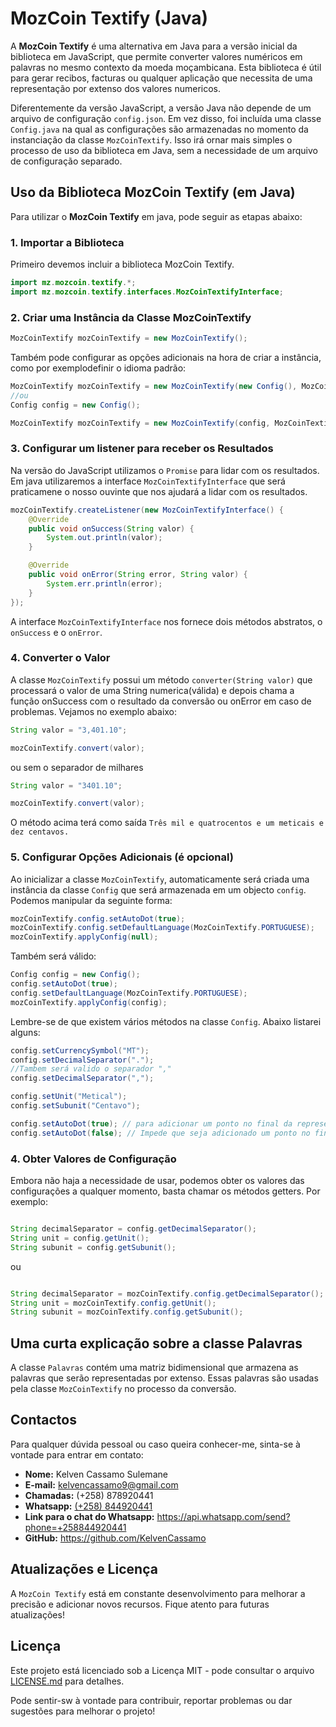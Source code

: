 # MozCoin Textify (Java)

A **MozCoin Textify** é uma alternativa em Java para a versão inicial da biblioteca em JavaScript, que permite converter valores numéricos em palavras no mesmo contexto da moeda moçambicana. Esta biblioteca é útil para gerar recibos, facturas ou qualquer aplicação que necessita de uma representação por extenso dos valores numericos.  

Diferentemente da versão JavaScript, a versão Java não depende de um arquivo de configuração `config.json`. Em vez disso, foi incluída uma classe `Config.java` na qual as configurações são armazenadas no momento da instanciação da classe `MozCoinTextify`. Isso irá ornar mais simples o processo de uso da biblioteca em Java, sem a necessidade de um arquivo de configuração separado.

## Uso da Biblioteca MozCoin Textify (em Java)
Para utilizar o **MozCoin Textify** em java, pode seguir as etapas abaixo:

### 1. Importar a Biblioteca

Primeiro devemos incluir a biblioteca MozCoin Textify.
````java
import mz.mozcoin.textify.*;
import mz.mozcoin.textify.interfaces.MozCoinTextifyInterface;
`````
### 2. Criar uma Instância da Classe MozCoinTextify

````java
MozCoinTextify mozCoinTextify = new MozCoinTextify();
````
Também pode configurar as opções adicionais na hora de criar a instância, como por exemplodefinir o idioma padrão:

````java
MozCoinTextify mozCoinTextify = new MozCoinTextify(new Config(), MozCoinTextify.PORTUGUESE);
//ou
Config config = new Config();

MozCoinTextify mozCoinTextify = new MozCoinTextify(config, MozCoinTextify.PORTUGUESE);

````
### 3. Configurar um listener para receber os Resultados
Na versão do JavaScript utilizamos o `Promise` para lidar com os resultados. Em java utilizaremos a interface `MozCoinTextifyInterface` que será praticamene o nosso ouvinte que nos ajudará a lidar com os resultados.

````java
mozCoinTextify.createListener(new MozCoinTextifyInterface() {
    @Override
    public void onSuccess(String valor) {
        System.out.println(valor);
    }

    @Override
    public void onError(String error, String valor) {
        System.err.println(error);
    }
});
````
A interface `MozCoinTextifyInterface` nos fornece dois métodos abstratos, o `onSuccess` e o `onError`.

### 4. Converter o Valor

A classe `MozCoinTextify` possui um método `converter(String valor)` que processará o valor de uma String numerica(válida) e depois chama a função onSuccess com o resultado da conversão ou onError em caso de problemas. Vejamos no exemplo abaixo:

`````java
String valor = "3,401.10";

mozCoinTextify.convert(valor);

``````
ou sem o separador de milhares
`````java
String valor = "3401.10";

mozCoinTextify.convert(valor);

``````

O método acima terá como saída `Três mil e quatrocentos e um meticais e dez centavos.`


### 5. Configurar Opções Adicionais (é opcional)

Ao inicializar a classe `MozCoinTextify`, automaticamente será criada uma instância da classe `Config` que será armazenada em um objecto `config`.
Podemos manipular da seguinte forma:

````java
mozCoinTextify.config.setAutoDot(true);
mozCoinTextify.config.setDefaultLanguage(MozCoinTextify.PORTUGUESE);
mozCoinTextify.applyConfig(null);
````
Também será válido:

````java
Config config = new Config();
config.setAutoDot(true);
config.setDefaultLanguage(MozCoinTextify.PORTUGUESE);
mozCoinTextify.applyConfig(config);
````
Lembre-se de que existem vários métodos na classe `Config`. Abaixo listarei alguns:

````java
config.setCurrencySymbol("MT");
config.setDecimalSeparator(".");
//Tambem será valido o separador "," 
config.setDecimalSeparator(",");

config.setUnit("Metical");
config.setSubunit("Centavo");

config.setAutoDot(true); // para adicionar um ponto no final da representação
config.setAutoDot(false); // Impede que seja adicionado um ponto no final da representação
````

### 4. Obter Valores de Configuração

Embora não haja a necessidade de usar, podemos obter os valores das configurações a qualquer momento, basta chamar os métodos getters. Por exemplo:
````java

String decimalSeparator = config.getDecimalSeparator();
String unit = config.getUnit();
String subunit = config.getSubunit();
````

ou

````java

String decimalSeparator = mozCoinTextify.config.getDecimalSeparator();
String unit = mozCoinTextify.config.getUnit();
String subunit = mozCoinTextify.config.getSubunit();
````



## Uma curta explicação sobre a classe Palavras
A classe `Palavras` contém uma matriz bidimensional que armazena as palavras que serão representadas por extenso. 
Essas palavras são usadas pela classe `MozCoinTextify` no processo da conversão.



## Contactos

Para qualquer dúvida pessoal ou caso queira conhecer-me, sinta-se à vontade para entrar em contato:

-   **Nome:** Kelven Cassamo Sulemane
-   **E-mail:** kelvencassamo9@gmail.com
-   **Chamadas:** (+258) 878920441
-   **Whatsapp:** [(+258) 844920441](https://api.whatsapp.com/send?phone=+258844920441)
-   **Link para o chat do Whatsapp:** https://api.whatsapp.com/send?phone=+258844920441
-   **GitHub:** https://github.com/KelvenCassamo




## Atualizações e Licença

A `MozCoin Textify` está em constante desenvolvimento para melhorar a precisão e adicionar novos recursos. Fique atento para futuras atualizações!

## Licença
Este projeto está licenciado sob a Licença MIT - pode consultar o arquivo [LICENSE.md](https://github.com/KelvenCassamo/MozCoin-Textify-java/blob/main/LICENSE) para detalhes.

Pode sentir-sw à vontade para contribuir, reportar problemas ou dar sugestões para melhorar o projeto!


